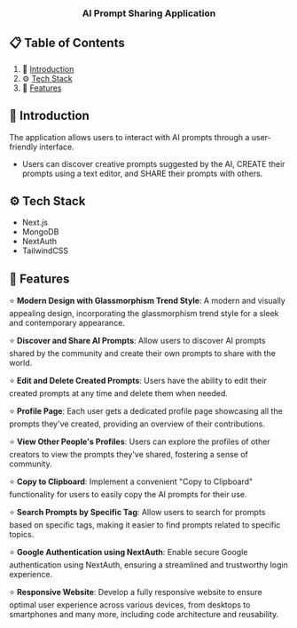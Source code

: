 <h3 align="center">AI Prompt Sharing Application</h3>

## 📋 <a name="table">Table of Contents</a>

1. 🤖 [Introduction](#introduction)
2. ⚙️ [Tech Stack](#tech-stack)
3. 🔖 [Features](#features)


## <a name="introduction">🤖 Introduction</a>

The application allows users to interact with AI prompts through a user-friendly interface.
-	Users can discover creative prompts suggested by the AI, CREATE their prompts using a text editor, and SHARE their prompts with others.

## <a name="tech-stack">⚙️ Tech Stack</a>

- Next.js
- MongoDB
- NextAuth
- TailwindCSS

## <a name="features">🔖 Features</a>

⭐ **Modern Design with Glassmorphism Trend Style**: A modern and visually appealing design, incorporating the glassmorphism trend style for a sleek and contemporary appearance.

⭐ **Discover and Share AI Prompts**: Allow users to discover AI prompts shared by the community and create their own prompts to share with the world.

⭐ **Edit and Delete Created Prompts**: Users have the ability to edit their created prompts at any time and delete them when needed.

⭐ **Profile Page**: Each user gets a dedicated profile page showcasing all the prompts they've created, providing an overview of their contributions.

⭐ **View Other People's Profiles**: Users can explore the profiles of other creators to view the prompts they've shared, fostering a sense of community.

⭐ **Copy to Clipboard**: Implement a convenient "Copy to Clipboard" functionality for users to easily copy the AI prompts for their use.

⭐ **Search Prompts by Specific Tag**: Allow users to search for prompts based on specific tags, making it easier to find prompts related to specific topics.

⭐ **Google Authentication using NextAuth**: Enable secure Google authentication using NextAuth, ensuring a streamlined and trustworthy login experience.

⭐ **Responsive Website**: Develop a fully responsive website to ensure optimal user experience across various devices, from desktops to smartphones and many more, including code architecture and reusability.










   
